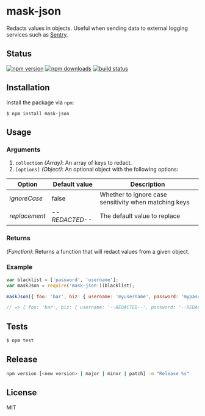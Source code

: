 # mask-json

Redacts values in objects. Useful when sending data to external logging services such as [Sentry](http://app.getsentry.com/).

## Status

[![npm version][npm-image]][downloads-url] [![npm downloads][downloads-image]][downloads-url] [![build status][workflow-image]][workflow-url]

## Installation

Install the package via `npm`:

```
$ npm install mask-json
```

## Usage

### Arguments

1. `collection` _(Array)_: An array of keys to redact.
2. `[options]` _(Object)_: An optional object with the following options:

Option        | Default value  | Description
------------- | -------------- | -----------------------------------------------------
_ignoreCase_  | false          | Whether to ignore case sensitivity when matching keys
_replacement_ | _--REDACTED--_ | The default value to replace

### Returns

_(Function)_: Returns a function that will redact values from a given object.

### Example

```javascript
var blacklist = ['password', 'username'];
var maskJson = require('mask-json')(blacklist);

maskJson({ foo: 'bar', biz: { username: 'myusername', password: 'mypassword' } });

// => { foo: 'bar', biz: { username: '--REDACTED--', password: '--REDACTED--' } }
```

## Tests

```javascript
$ npm test
```

## Release

```sh
npm version [<new version> | major | minor | patch] -m "Release %s"
```

## License

MIT

[downloads-image]: https://img.shields.io/npm/dm/mask-json.svg
[downloads-url]: https://npmjs.org/package/mask-json
[npm-image]: https://img.shields.io/npm/v/mask-json.svg
[npm-url]: https://npmjs.org/package/mask-json
[workflow-image]: https://github.com/nunofgs/mask-json/workflows/Node%20CI/badge.svg
[workflow-url]: https://github.com/nunofgs/mask-json/actions
